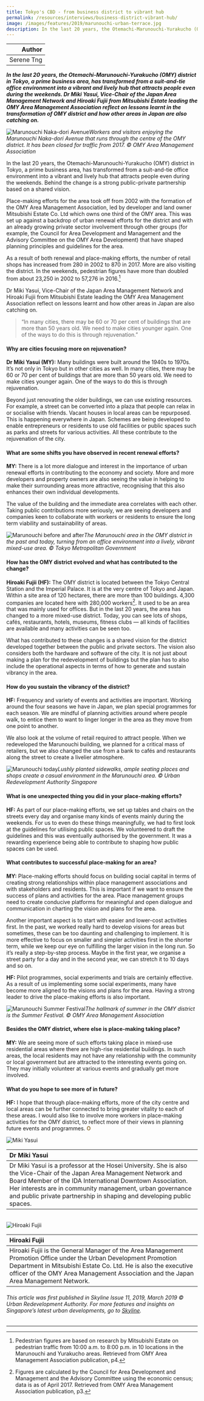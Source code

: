 ```yaml
---
title: Tokyo's CBD - from business district to vibrant hub
permalink: /resources/interviews/business-district-vibrant-hub/
image: /images/features/2019/marunouchi-urban-terrace.jpg
description: In the last 20 years, the Otemachi-Marunouchi-Yurakucho (OMY) district in Tokyo, a prime business area, has transformed from a suit-and-tie office environment into a vibrant and lively hub that attracts people even during the weekends. Dr Miki Yasui, Vice-Chair of the Japan Area Management Network and Hiroaki Fujii from Mitsubishi Estate leading the OMY Area Management Association reflect on lessons learnt in the transformation of OMY district and how other areas in Japan are also catching on.
---
```


| Author |
|---:|
| Serene Tng |

***In the last 20 years, the Otemachi-Marunouchi-Yurakucho (OMY) district in Tokyo, a prime business area, has transformed from a suit-and-tie office environment into a vibrant and lively hub that attracts people even during the weekends. Dr Miki Yasui, Vice-Chair of the Japan Area Management Network and Hiroaki Fujii from Mitsubishi Estate leading the OMY Area Management Association reflect on lessons learnt in the transformation of OMY district and how other areas in Japan are also catching on.***

![Marunouchi Naka-dori Avenue](/images/features/2019/marunouchi-urban-terrace.jpg/)*Workers and visitors enjoying the Marunouchi Naka-dori Avenue that runs through the centre of the OMY district. It has been closed for traffic from 2017. © OMY Area Management Association*

In the last 20 years, the Otemachi-Marunouchi-Yurakucho (OMY) district in Tokyo, a prime business area, has transformed from a suit-and-tie office environment into a vibrant and lively hub that attracts people even during the weekends. Behind the change is a strong public-private partnership based on a shared vision. 

Place-making efforts for the area took off from 2002 with the formation of the OMY Area Management Association, led by developer and land owner Mitsubishi Estate Co. Ltd which owns one third of the OMY area. This was set up against a backdrop of urban renewal efforts for the district and with an already growing private sector involvement through other groups (for example, the Council for Area Development and Management and the Advisory Committee on the OMY Area Development) that have shaped planning principles and guidelines for the area. 

As a result of both renewal and place-making efforts, the number of retail shops has increased from 280 in 2002 to 870 in 2017. More are also visiting the district. In the weekends, pedestrian figures have more than doubled from about 23,250 in 2002 to 57,276 in 2016.[^1]

Dr Miki Yasui, Vice-Chair of the Japan Area Management Network and Hiroaki Fujii from Mitsubishi Estate leading the OMY Area Management Association reflect on lessons learnt and how other areas in Japan are also catching on. 

> “In many cities, there may be 60 or 70 per cent of buildings that are more than 50 years old. We need to make cities younger again. One of the ways to do this is through rejuvenation.”

#### **Why are cities focusing more on rejuvenation?**

**Dr Miki Yasui (MY):** Many buildings were built around the 1940s to 1970s. It’s not only in Tokyo but in other cities as well. In many cities, there may be 60 or 70 per cent of buildings that are more than 50 years old. We need to make cities younger again. One of the ways to do this is through rejuvenation. 

Beyond just renovating the older buildings, we can use existing resources. For example, a street can be converted into a plaza that people can relax in or socialise with friends. Vacant houses in local areas can be repurposed. This is happening everywhere in Japan. Schemes are being developed to enable entrepreneurs or residents to use old facilities or public spaces such as parks and streets for various activities. All these contribute to the rejuvenation of the city. 

#### **What are some shifts you have observed in recent renewal efforts?** 

**MY:** There is a lot more dialogue and interest in the importance of urban renewal efforts in contributing to the economy and society. More and more developers and property owners are also seeing the value in helping to make their surrounding areas more attractive, recognising that this also enhances their own individual developments. 

The value of the building and the immediate area correlates with each other. Taking public contributions more seriously, we are seeing developers and companies keen to collaborate with workers or residents to ensure the long term viability and sustainability of areas. 

![Marunouchi before and after](/images/features/2019/marunouchi-before-after.jpg/)*The Marunouchi area in the OMY district in the past and today, turning from an office environment into a lively, vibrant mixed-use area. © Tokyo Metropolitan Government*

#### **How has the OMY district evolved and what has contributed to the change?** 

**Hiroaki Fujii (HF):** The OMY district is located between the Tokyo Central Station and the Imperial Palace. It is at the very centre of Tokyo and Japan. Within a site area of 120 hectares, there are more than 100 buildings. 4,300 companies are located here with 280,000 workers[^2]. It used to be an area that was mainly used for offices. But in the last 20 years, the area has changed to a more mixed-use district. Today, you can see lots of shops, cafés, restaurants, hotels, museums, fitness clubs — all kinds of facilities are available and many activities can be seen too. 

What has contributed to these changes is a shared vision for the district developed together between the public and private sectors. The vision also considers both the hardware and software of the city. It is not just about making a plan for the redevelopment of buildings but the plan has to also include the operational aspects in terms of how to generate and sustain vibrancy in the area. 

#### **How do you sustain the vibrancy of the district?** 

**HF:** Frequency and variety of events and activities are important. Working around the four seasons we have in Japan, we plan special programmes for each season. We are mindful of planning activities around where people walk, to entice them to want to linger longer in the area as they move from one point to another. 

We also look at the volume of retail required to attract people. When we redeveloped the Marunouchi building, we planned for a critical mass of retailers, but we also changed the use from a bank to cafés and restaurants along the street to create a livelier atmosphere. 

![Marunouchi today](/images/features/2019/marunouchi-today.jpg/)*Lushly planted sidewalks, ample seating places and shops create a casual environment in the Marunouchi area. © Urban Redevelopment Authority Singapore*

#### **What is one unexpected thing you did in your place-making efforts?**

**HF:** As part of our place-making efforts, we set up tables and chairs on the streets every day and organise many kinds of events mainly during the weekends. For us to even do these things meaningfully, we had to first look at the guidelines for utilising public spaces. We volunteered to draft the guidelines and this was eventually authorised by the government. It was a rewarding experience being able to contribute to shaping how public spaces can be used. 

#### **What contributes to successful place-making for an area?** 

**MY:** Place-making efforts should focus on building social capital in terms of creating strong relationships within place management associations and with stakeholders and residents. This is important if we want to ensure the success of plans and activities for the area. Place management groups need to create conducive platforms for meaningful and open dialogue and communication in charting the vision and plans for the area. 

Another important aspect is to start with easier and lower-cost activities first. In the past, we worked really hard to develop visions for areas but sometimes, these can be too daunting and challenging to implement. It is more effective to focus on smaller and simpler activities first in the shorter term, while we keep our eye on fulfilling the larger vision in the long run. So it’s really a step-by-step process. Maybe in the first year, we organise a street party for a day and in the second year, we can stretch it to 10 days and so on. 

**HF:** Pilot programmes, social experiments and trials are certainly effective. As a result of us implementing some social experiments, many have become more aligned to the visions and plans for the area. Having a strong leader to drive the place-making efforts is also important. 

![Marunouchi Summer Festival](/images/features/2019/marunouchi-summer-festival.jpg/)*The hallmark of summer in the OMY district is the Summer Festival. © OMY Area Management Association*

#### **Besides the OMY district, where else is place-making taking place?**

**MY:** We are seeing more of such efforts taking place in mixed-use residential areas where there are high-rise residential buildings. In such areas, the local residents may not have any relationship with the community or local government but are attracted to the interesting events going on. They may initially volunteer at various events and gradually get more involved. 

#### **What do you hope to see more of in future?** 

**HF:** I hope that through place-making efforts, more of the city centre and local areas can be further connected to bring greater vitality to each of these areas. I would also like to involve more workers in place-making activities for the OMY district, to reflect more of their views in planning future events and programmes. **<font color="#967942">O</font>** 

<div style="width:150px"><img src="/images/features/2019/miki-yasui.png" alt="Miki Yasui" /></div>

| **Dr Miki Yasui** |
|:---|
| Dr Miki Yasui is a professor at the Hosei University. She is also the Vice-Chair of the Japan Area Management Network and Board Member of the IDA International Downtown Association. Her interests are in community management, urban governance and public private partnership in shaping and developing public spaces. |

<br>

<div style="width:150px"><img src="/images/features/2019/hiroaki-fujii.png" alt="Hiroaki Fujii" /></div>

| **Hiroaki Fujii** |
|:---|
| Hiroaki Fujii is the General Manager of the Area Management Promotion Office under the Urban Development Promotion Department in Mitsubishi Estate Co. Ltd. He is also the executive officer of the OMY Area Management Association and the Japan Area Management Network. |

###### *This article was first published in Skyline Issue 11, 2019, March 2019 © Urban Redevelopment Authority. For more features and insights on Singapore’s latest urban developments, go to [Skyline](https://www.ura.gov.sg/Corporate/Resources/Publications/).*

---

[^1]: Pedestrian figures are based on research by Mitsubishi Estate on pedestrian traffic from 10:00 a.m. to 8:00 p.m. in 10 locations in the Marunouchi and Yurakucho areas. Retrieved from OMY Area Management Association publication, p4.
[^2]: Figures are calculated by the Council for Area Development and Management and the Advisory Committee using the economic census; data is as of April 2017. Retrieved from OMY Area Management Association publication, p3.
